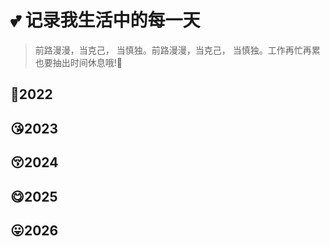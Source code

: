 # :two_hearts: 记录我生活中的每一天

>  前路漫漫，当克己， 当慎独。前路漫漫，当克己， 当慎独。工作再忙再累也要抽出时间休息哦!🌷

## :sparkling_heart:2022


## :kissing_heart:2023


## :kissing_closed_eyes:2024


## :yum:2025


## :stuck_out_tongue:2026

